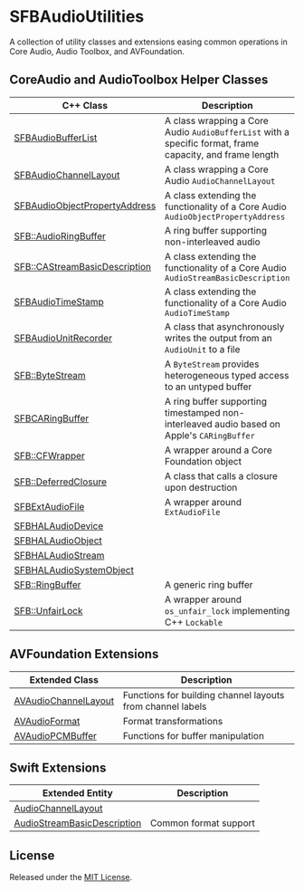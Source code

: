 # SFBAudioUtilities

A collection of utility classes and extensions easing common operations in Core Audio, Audio Toolbox, and AVFoundation.


## CoreAudio and AudioToolbox Helper Classes

| C++ Class | Description |
| --- | --- |
| [SFBAudioBufferList](SFBAudioBufferList.hpp) | A class wrapping a Core Audio `AudioBufferList` with a specific format, frame capacity, and frame length |
| [SFBAudioChannelLayout](SFBAudioChannelLayout.hpp) | A class wrapping a Core Audio `AudioChannelLayout` |
| [SFBAudioObjectPropertyAddress](SFBAudioObjectPropertyAddress.hpp) | A class extending the functionality of a Core Audio `AudioObjectPropertyAddress` |
| [SFB::AudioRingBuffer](SFBAudioRingBuffer.hpp) | A ring buffer supporting non-interleaved audio |
| [SFB::CAStreamBasicDescription](SFBCAStreamBasicDescription.hpp) | A class extending the functionality of a Core Audio `AudioStreamBasicDescription` |
| [SFBAudioTimeStamp](SFBAudioTimeStamp.hpp) | A class extending the functionality of a Core Audio `AudioTimeStamp` |
| [SFBAudioUnitRecorder](SFBAudioUnitRecorder.hpp) | A class that asynchronously writes the output from an `AudioUnit` to a file |
| [SFB::ByteStream](SFBByteStream.hpp) | A `ByteStream` provides heterogeneous typed access to an untyped buffer |
| [SFBCARingBuffer](SFBCARingBuffer.hpp) | A ring buffer supporting timestamped non-interleaved audio based on Apple's `CARingBuffer` |
| [SFB::CFWrapper](SFBCFWrapper.hpp) | A wrapper around a Core Foundation object |
| [SFB::DeferredClosure](SFBDeferredClosure.hpp) | A class that calls a closure upon destruction |
| [SFBExtAudioFile](SFBExtAudioFile.hpp) | A wrapper around `ExtAudioFile` |
| [SFBHALAudioDevice](SFBHALAudioDevice.hpp) | |
| [SFBHALAudioObject](SFBHALAudioObject.hpp) | |
| [SFBHALAudioStream](SFBHALAudioStream.hpp) | |
| [SFBHALAudioSystemObject](SFBHALAudioSystemObject.hpp) | |
| [SFB::RingBuffer](SFBRingBuffer.hpp) | A generic ring buffer |
| [SFB::UnfairLock](SFBUnfairLock.hpp) | A wrapper around `os_unfair_lock` implementing C++ `Lockable` |

## AVFoundation Extensions

| Extended Class | Description |
| --- | --- |
| [AVAudioChannelLayout](AVAudioChannelLayout+SFBChannelLabels.h) | Functions for building channel layouts from channel labels |
| [AVAudioFormat](AVAudioFormat+SFBFormatTransformation.h) | Format transformations |
| [AVAudioPCMBuffer](AVAudioPCMBuffer+SFBBufferUtilities.h) | Functions for buffer manipulation |

## Swift Extensions

| Extended Entity | Description |
| --- | --- |
| [AudioChannelLayout](AudioChannelLayout+SFBExtensions.swift) | |
| [AudioStreamBasicDescription](AudioStreamBasicDescription+SFBExtensions.swift) | Common format support |

## License

Released under the [MIT License](https://github.com/sbooth/SFBAudioUtilities/blob/main/LICENSE.txt).
